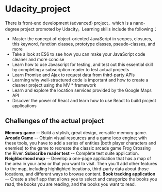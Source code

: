 Udacity_project
===
There is front-end development (advanced) project，which is a nano-degree project promoted by Udacity。Learning skills include the following：
- Master the concept of object-oriented JavaScript in scopes, closures, this keyword, function classes, prototype classes, pseudo-classes, and more
- Take a look at ES6 to see how you can make your JavaScript code cleaner and more concise
- Learn how to use Javascript for testing, and test out this essential skill by completing a subscription reader to test actual projects
- Learn Promise and Ajax to request data from third-party APIs
- Learning why well-structured code is important and how to create a cleaner project using the MV * framework
- Learn and explore the location services provided by the Google Maps API
- Discover the power of React and learn how to use React to build project applications

Challenges of the actual project
---
**Memory game** -- Build a stylish, great design, versatile memory game.
**Arcade Game** -- Obtain visual resources and a game loop engine; with these tools, you have to add a series of entities (both player characters and enemies) to the game to recreate the classic arcade game Frog Crossing the River.
**Subscribe reader test** -- Complete test suite application.
**Neighborhood map** -- Develop a one-page application that has a map of the area in your area or that you want to visit. Then you'll add other features to the map, including highlighted locations, third-party data about those locations, and different ways to browse content.
**Book tracking application** -- Create a shelf app that allows you to select and categorize the books you read, the books you are reading, and the books you want to read.
